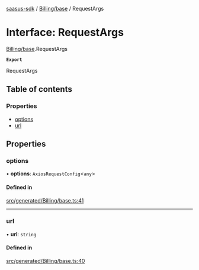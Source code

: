 [saasus-sdk](../README.md) / [Billing/base](../modules/Billing_base.md) / RequestArgs

# Interface: RequestArgs

[Billing/base](../modules/Billing_base.md).RequestArgs

**`Export`**

RequestArgs

## Table of contents

### Properties

- [options](Billing_base.RequestArgs.md#options)
- [url](Billing_base.RequestArgs.md#url)

## Properties

### options

• **options**: `AxiosRequestConfig`\<`any`\>

#### Defined in

[src/generated/Billing/base.ts:41](https://github.com/saasus-platform/saasus-sdk-javascript/blob/997c544/src/generated/Billing/base.ts#L41)

___

### url

• **url**: `string`

#### Defined in

[src/generated/Billing/base.ts:40](https://github.com/saasus-platform/saasus-sdk-javascript/blob/997c544/src/generated/Billing/base.ts#L40)
